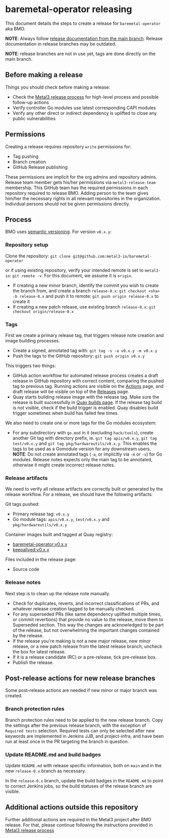 # baremetal-operator releasing

This document details the steps to create a release for `baremetal-operator` aka
BMO.

**NOTE**: Always follow
[release documentation from the main branch](https://github.com/metal3-io/baremetal-operator/blob/main/docs/releasing.md).
Release documentation in release branches may be outdated.

**NOTE**: release branches are not in use yet, tags are done directly on the
main branch.

## Before making a release

Things you should check before making a release:

- Check the
  [Metal3 release process](https://github.com/metal3-io/metal3-docs/blob/main/processes/releasing.md)
  for high-level process and possible follow-up actions
- Verify controller Go modules use latest corresponding CAPI modules
- Verify any other direct or indirect dependency is uplifted to close any public
  vulnerabilities

## Permissions

Creating a release requires repository `write` permissions for:

- Tag pushing
- Branch creation
- GitHub Release publishing

These permissions are implicit for the org admins and repository admins. Release
team member gets his/her permissions via `metal3-release-team` membership. This
GitHub team has the required permissions in each repository required to release
BMO. Adding person to the team gives him/her the necessary rights in all
relevant repositories in the organization. Individual persons should not be
given permissions directly.

## Process

BMO uses [semantic versioning](https://semver.org). For version `v0.x.y`:

### Repository setup

Clone the repository: `git clone git@github.com:metal3-io/baremetal-operator`

or if using existing repository, verify your intended remote is set to
`metal3-io`: `git remote -v`. For this document, we assume it is `origin`.

- If creating a new minor branch, identify the commit you wish to create the
  branch from, and create a branch `release-0.x`:
  `git checkout <sha> -b release-0.x` and push it to remote:
  `git push origin release-0.x` to create it
- If creating a new patch release, use existing branch `release-0.x`:
  `git checkout origin/release-0.x`

### Tags

First we create a primary release tag, that triggers release note creation and
image building processes.

- Create a signed, annotated tag with: `git tag -s -a v0.x.y -m v0.x.y`
- Push the tags to the GitHub repository: `git push origin v0.x.y`

This triggers two things:

- GitHub action workflow for automated release process creates a draft release
  in GitHub repository with correct content, comparing the pushed tag to
  previous tag. Running actions are visible on the
  [Actions](https://github.com/metal3-io/baremetal-operator/actions) page, and
  draft release will be visible on top of the
  [Releases](https://github.com/metal3-io/baremetal-operator/releases) page.
- Quay starts building release image with the release tag. Make sure the release
  is built successfully in
  [Quay builds page](https://quay.io/repository/metal3-io/baremetal-operator?tab=builds).
  If the release tag build is not visible, check if the build trigger is
  enabled. Quay disables build trigger sometimes when build has failed few
  times.

We also need to create one or more tags for the Go modules ecosystem:

- For any subdirectory with `go.mod` in it (excluding `hack/tools`), create
  another Git tag with directory prefix, ie. `git tag apis/v0.x.y`,
  `git tag test/v0.x.y` and `git tag pkg/hardwareutils/v0.x.y`. This enables the
  tags to be used as a Gomodule version for any downstream users. **NOTE**: Do
  not create annotated tags (`-a`, or implicitly via `-m` or `-s`) for Go
  modules. Release notes expects only the main tag to be annotated, otherwise it
  might create incorrect release notes.

### Release artifacts

We need to verify all release artifacts are correctly built or generated by the
release workflow. For a release, we should have the following artifacts:

Git tags pushed:

- Primary release tag: `v0.x.y`
- Go module tags: `apis/v0.x.y`, `test/v0.x.y` and `pkg/hardwareutils/v0.x.y`

Container images built and tagged at Quay registry:

- [baremetal-operator:v0.x.y](https://quay.io/repository/metal3-io/baremetal-operator?tab=tags)
- [keepalived:v0.x.y](https://quay.io/repository/metal3-io/keepalived?tab=tags)

Files included in the release page:

- Source code

### Release notes

Next step is to clean up the release note manually.

- Check for duplicates, reverts, and incorrect classifications of PRs, and
  whatever release creation tagged to be manually checked.
- For any superseded PRs (like same dependency uplifted multiple times, or
  commit revertions) that provide no value to the release, move them to
  Superseded section. This way the changes are acknowledged to be part of the
  release, but not overwhelming the important changes contained by the release.
- If the release you're making is not a new major release, new minor release, or
  a new patch release from the latest release branch, uncheck the box for latest
  release.
- If it is a release candidate (RC) or a pre-release, tick pre-release box.
- Publish the release.

## Post-release actions for new release branches

Some post-release actions are needed if new minor or major branch was created.

### Branch protection rules

Branch protection rules need to be applied to the new release branch. Copy the
settings after the previous release branch, with the exception of
`Required tests` selection. Required tests can only be selected after new
keywords are implemented in Jenkins JJB, and project-infra, and have been run at
least once in the PR targeting the branch in question.

### Update README.md and build badges

Update `README.md` with release specific information, both on `main` and in the
new `release-0.x` branch as necessary.

<!-- No example PR yet. To be added when first release from branch is made
[Example](https://github.com/metal3-io/cluster-api-provider-metal3/pull/949) -->

In the `release-0.x` branch, update the build badges in the `README.md` to point
to correct Jenkins jobs, so the build statuses of the release branch are
visible.

<!-- No example PR yet. To be added when first release from branch is made
[Example](https://github.com/metal3-io/cluster-api-provider-metal3/pull/951) -->

## Additional actions outside this repository

Further additional actions are required in the Metal3 project after BMO release.
For that, please continue following the instructions provided in
[Metal3 release process](https://github.com/metal3-io/metal3-docs/blob/main/processes/releasing.md)
